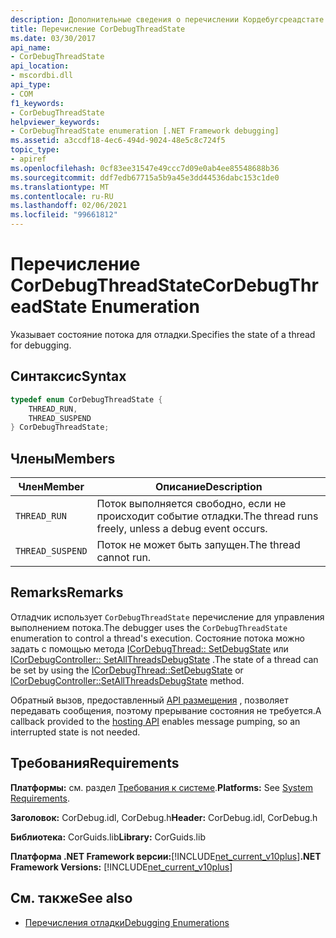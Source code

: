 ```yaml
---
description: Дополнительные сведения о перечислении Кордебугсреадстате
title: Перечисление CorDebugThreadState
ms.date: 03/30/2017
api_name:
- CorDebugThreadState
api_location:
- mscordbi.dll
api_type:
- COM
f1_keywords:
- CorDebugThreadState
helpviewer_keywords:
- CorDebugThreadState enumeration [.NET Framework debugging]
ms.assetid: a3ccdf18-4ec6-494d-9024-48e5c8c724f5
topic_type:
- apiref
ms.openlocfilehash: 0cf83ee31547e49ccc7d09e0ab4ee85548688b36
ms.sourcegitcommit: ddf7edb67715a5b9a45e3dd44536dabc153c1de0
ms.translationtype: MT
ms.contentlocale: ru-RU
ms.lasthandoff: 02/06/2021
ms.locfileid: "99661812"
---
```

# <a name="cordebugthreadstate-enumeration"></a><span data-ttu-id="704d4-103">Перечисление CorDebugThreadState</span><span class="sxs-lookup"><span data-stu-id="704d4-103">CorDebugThreadState Enumeration</span></span>

<span data-ttu-id="704d4-104">Указывает состояние потока для отладки.</span><span class="sxs-lookup"><span data-stu-id="704d4-104">Specifies the state of a thread for debugging.</span></span>  
  
## <a name="syntax"></a><span data-ttu-id="704d4-105">Синтаксис</span><span class="sxs-lookup"><span data-stu-id="704d4-105">Syntax</span></span>  
  
```cpp  
typedef enum CorDebugThreadState {  
    THREAD_RUN,  
    THREAD_SUSPEND  
} CorDebugThreadState;  
```  
  
## <a name="members"></a><span data-ttu-id="704d4-106">Члены</span><span class="sxs-lookup"><span data-stu-id="704d4-106">Members</span></span>  
  
|<span data-ttu-id="704d4-107">Член</span><span class="sxs-lookup"><span data-stu-id="704d4-107">Member</span></span>|<span data-ttu-id="704d4-108">Описание</span><span class="sxs-lookup"><span data-stu-id="704d4-108">Description</span></span>|  
|------------|-----------------|  
|`THREAD_RUN`|<span data-ttu-id="704d4-109">Поток выполняется свободно, если не происходит событие отладки.</span><span class="sxs-lookup"><span data-stu-id="704d4-109">The thread runs freely, unless a debug event occurs.</span></span>|  
|`THREAD_SUSPEND`|<span data-ttu-id="704d4-110">Поток не может быть запущен.</span><span class="sxs-lookup"><span data-stu-id="704d4-110">The thread cannot run.</span></span>|  
  
## <a name="remarks"></a><span data-ttu-id="704d4-111">Remarks</span><span class="sxs-lookup"><span data-stu-id="704d4-111">Remarks</span></span>  

 <span data-ttu-id="704d4-112">Отладчик использует `CorDebugThreadState` перечисление для управления выполнением потока.</span><span class="sxs-lookup"><span data-stu-id="704d4-112">The debugger uses the `CorDebugThreadState` enumeration to control a thread's execution.</span></span> <span data-ttu-id="704d4-113">Состояние потока можно задать с помощью метода [ICorDebugThread:: SetDebugState](icordebugthread-setdebugstate-method.md) или [ICorDebugController:: SetAllThreadsDebugState](icordebugcontroller-setallthreadsdebugstate-method.md) .</span><span class="sxs-lookup"><span data-stu-id="704d4-113">The state of a thread can be set by using the [ICorDebugThread::SetDebugState](icordebugthread-setdebugstate-method.md) or [ICorDebugController::SetAllThreadsDebugState](icordebugcontroller-setallthreadsdebugstate-method.md) method.</span></span>  
  
 <span data-ttu-id="704d4-114">Обратный вызов, предоставленный [API размещения](../hosting/index.md) , позволяет передавать сообщения, поэтому прерывание состояния не требуется.</span><span class="sxs-lookup"><span data-stu-id="704d4-114">A callback provided to the [hosting API](../hosting/index.md) enables message pumping, so an interrupted state is not needed.</span></span>  
  
## <a name="requirements"></a><span data-ttu-id="704d4-115">Требования</span><span class="sxs-lookup"><span data-stu-id="704d4-115">Requirements</span></span>  

 <span data-ttu-id="704d4-116">**Платформы:** см. раздел [Требования к системе](../../get-started/system-requirements.md).</span><span class="sxs-lookup"><span data-stu-id="704d4-116">**Platforms:** See [System Requirements](../../get-started/system-requirements.md).</span></span>  
  
 <span data-ttu-id="704d4-117">**Заголовок:** CorDebug.idl, CorDebug.h</span><span class="sxs-lookup"><span data-stu-id="704d4-117">**Header:** CorDebug.idl, CorDebug.h</span></span>  
  
 <span data-ttu-id="704d4-118">**Библиотека:** CorGuids.lib</span><span class="sxs-lookup"><span data-stu-id="704d4-118">**Library:** CorGuids.lib</span></span>  
  
 <span data-ttu-id="704d4-119">**Платформа .NET Framework версии:**[!INCLUDE[net_current_v10plus](../../../../includes/net-current-v10plus-md.md)]</span><span class="sxs-lookup"><span data-stu-id="704d4-119">**.NET Framework Versions:** [!INCLUDE[net_current_v10plus](../../../../includes/net-current-v10plus-md.md)]</span></span>  
  
## <a name="see-also"></a><span data-ttu-id="704d4-120">См. также</span><span class="sxs-lookup"><span data-stu-id="704d4-120">See also</span></span>

- [<span data-ttu-id="704d4-121">Перечисления отладки</span><span class="sxs-lookup"><span data-stu-id="704d4-121">Debugging Enumerations</span></span>](debugging-enumerations.md)
